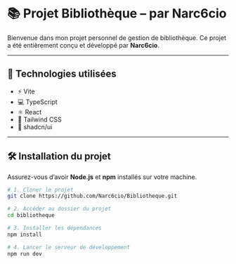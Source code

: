 # 📚 Projet Bibliothèque – par Narc6cio

Bienvenue dans mon projet personnel de gestion de bibliothèque. Ce projet a été entièrement conçu et développé par **Narc6cio**.

---

## 🚀 Technologies utilisées

- ⚡ Vite
- 💻 TypeScript
- ⚛️ React
- 🎨 Tailwind CSS
- 🧩 shadcn/ui

---

## 🛠️ Installation du projet

Assurez-vous d’avoir **Node.js** et **npm** installés sur votre machine.

```bash
# 1. Cloner le projet
git clone https://github.com/Narc6cio/Bibliotheque.git

# 2. Accéder au dossier du projet
cd bibliotheque

# 3. Installer les dépendances
npm install

# 4. Lancer le serveur de développement
npm run dev
